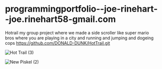 # programmingportfolio--joe-rinehart--joe.rinehart58-gmail.com

Hotrail my group project where we made a side scroller like super mario bros where you are playing in a city and running and jumping and dogeing cops   https://github.com/DONALD-DUNK/HotTrail.git

![Hot Trail (3)](https://github.com/joeiscool1/programmingportfolio--joe-rinehart--joe.rinehart58-gmail.com/assets/142921802/496a425c-dab2-455a-b622-41fb4e991119)






![New Piskel (2)](https://github.com/joeiscool1/programmingportfolio--joe-rinehart--joe.rinehart58-gmail.com/assets/142921802/d5cbb29c-28af-424e-8b3e-48091f8ac26f)
